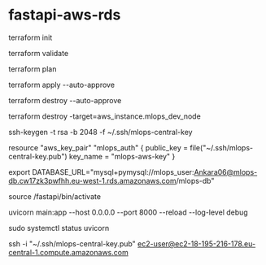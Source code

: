 # fastapi-aws-rds
terraform init 

terraform validate   

terraform plan

terraform apply --auto-approve

terraform destroy --auto-approve

terraform destroy -target=aws_instance.mlops_dev_node

ssh-keygen -t rsa -b 2048 -f ~/.ssh/mlops-central-key 

resource "aws_key_pair" "mlops_auth" {
  public_key = file("~/.ssh/mlops-central-key.pub")
  key_name = "mlops-aws-key"
}


export DATABASE_URL="mysql+pymysql://mlops_user:Ankara06@mlops-db.cw17zk3pwfhh.eu-west-1.rds.amazonaws.com/mlops-db"

source /fastapi/bin/activate

uvicorn main:app --host 0.0.0.0 --port 8000 --reload --log-level debug

sudo systemctl status uvicorn

 ssh -i "~/.ssh/mlops-central-key.pub" ec2-user@ec2-18-195-216-178.eu-central-1.compute.amazonaws.com

